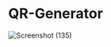 # QR-Generator

![Screenshot (135)](https://github.com/user-attachments/assets/21e2af88-1ffb-4644-b333-e5895121838a)
